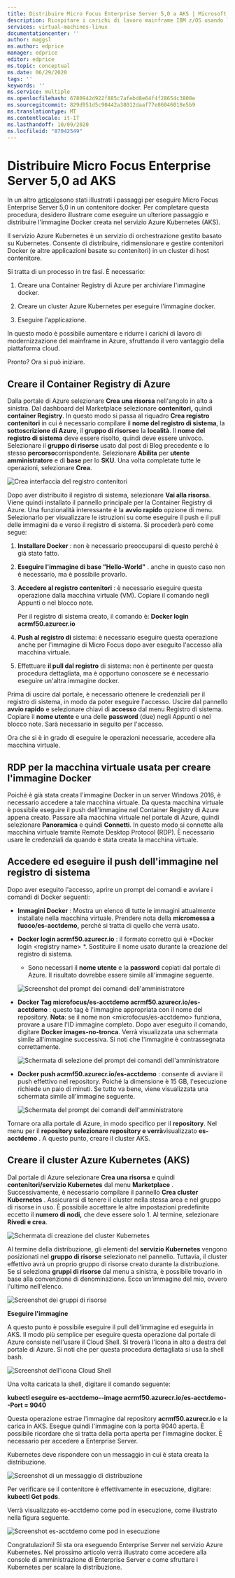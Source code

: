 ```yaml
---
title: Distribuire Micro Focus Enterprise Server 5,0 a AKS | Microsoft Docs
description: Riospitare i carichi di lavoro mainframe IBM z/OS usando l'ambiente di sviluppo e test con Micro Focus in macchine virtuali (VM) di Azure.
services: virtual-machines-linux
documentationcenter: ''
author: maggsl
ms.author: edprice
manager: edprice
editor: edprice
ms.topic: conceptual
ms.date: 06/29/2020
tags: ''
keywords: ''
ms.service: multiple
ms.openlocfilehash: 6780942d922f885c7afebd8e64f4f28654c3800e
ms.sourcegitcommit: 829d951d5c90442a38012daaf77e86046018e5b9
ms.translationtype: MT
ms.contentlocale: it-IT
ms.lasthandoff: 10/09/2020
ms.locfileid: "87042549"
---
```

# <a name="deploy-micro-focus-enterprise-server-50-to-aks"></a>Distribuire Micro Focus Enterprise Server 5,0 ad AKS

In un altro [articolo](./run-enterprise-server-container.md)sono stati illustrati i passaggi per eseguire Micro Focus Enterprise Server 5,0 in un contenitore docker. Per completare questa procedura, desidero illustrare come eseguire un ulteriore passaggio e distribuire l'immagine Docker creata nel servizio Azure Kubernetes (AKS).

Il servizio Azure Kubernetes è un servizio di orchestrazione gestito basato su Kubernetes. Consente di distribuire, ridimensionare e gestire contenitori Docker (e altre applicazioni basate su contenitori) in un cluster di host contenitore.

Si tratta di un processo in tre fasi. È necessario:

1.  Creare una Container Registry di Azure per archiviare l'immagine docker.

2.  Creare un cluster Azure Kubernetes per eseguire l'immagine docker.

3.  Eseguire l'applicazione.

In questo modo è possibile aumentare e ridurre i carichi di lavoro di modernizzazione del mainframe in Azure, sfruttando il vero vantaggio della piattaforma cloud.

Pronto? Ora si può iniziare.

## <a name="create-the-azure-container-registry"></a>Creare il Container Registry di Azure

Dalla portale di Azure selezionare **Crea una risorsa** nell'angolo in alto a sinistra. Dal dashboard del Marketplace selezionare **contenitori,** quindi **container Registry**. In questo modo si passa al riquadro **Crea registro contenitori** in cui è necessario compilare il **nome del registro di sistema**, la **sottoscrizione di Azure**, il **gruppo di risorse**e la **località**. Il **nome del registro di sistema** deve essere risolto, quindi deve essere univoco. Selezionare il **gruppo di risorse** usato dal post di Blog precedente e lo stesso **percorso**corrispondente. Selezionare **Abilita** per **utente amministratore** e di **base** per lo **SKU**. Una volta completate tutte le operazioni, selezionare **Crea**.

![Crea interfaccia del registro contenitori](media/deploy-image-1.png)

Dopo aver distribuito il registro di sistema, selezionare **Vai alla risorsa**. Viene quindi installato il pannello principale per la Container Registry di Azure. Una funzionalità interessante è la **avvio rapido** opzione di menu. Selezionarlo per visualizzare le istruzioni su come eseguire il push e il pull delle immagini da e verso il registro di sistema. Si procederà però come segue:

1.  **Installare Docker** : non è necessario preoccuparsi di questo perché è già stato fatto.

2.  **Eseguire l'immagine di base "Hello-World"** . anche in questo caso non è necessario, ma è possibile provarlo.

3.  **Accedere al registro contenitori** : è necessario eseguire questa operazione dalla macchina virtuale (VM). Copiare il comando negli Appunti o nel blocco note.

    Per il registro di sistema creato, il comando è: **Docker login acrmf50.azurecr.io**

4.  **Push al registro di** sistema: è necessario eseguire questa operazione anche per l'immagine di Micro Focus dopo aver eseguito l'accesso alla macchina virtuale.

5.  Effettuare **il pull dal registro** di sistema: non è pertinente per questa procedura dettagliata, ma è opportuno conoscere se è necessario eseguire un'altra immagine docker.

Prima di uscire dal portale, è necessario ottenere le credenziali per il registro di sistema, in modo da poter eseguire l'accesso. Uscire dal pannello **avvio rapido** e selezionare chiavi di **accesso** dal menu Registro di sistema. Copiare il **nome utente** e una delle **password** (due) negli Appunti o nel blocco note. Sarà necessario in seguito per l'accesso.

Ora che si è in grado di eseguire le operazioni necessarie, accedere alla macchina virtuale.

## <a name="rdp-to-the-virtual-machine-you-used-to-create-the-docker-image"></a>RDP per la macchina virtuale usata per creare l'immagine Docker

Poiché è già stata creata l'immagine Docker in un server Windows 2016, è necessario accedere a tale macchina virtuale. Da questa macchina virtuale è possibile eseguire il push dell'immagine nel Container Registry di Azure appena creato. Passare alla macchina virtuale nel portale di Azure, quindi selezionare **Panoramica** e quindi **Connetti**. In questo modo si connette alla macchina virtuale tramite Remote Desktop Protocol (RDP). È necessario usare le credenziali da quando è stata creata la macchina virtuale.

## <a name="log-in-and-push-the-image-to-the-registry"></a>Accedere ed eseguire il push dell'immagine nel registro di sistema

Dopo aver eseguito l'accesso, aprire un prompt dei comandi e avviare i comandi di Docker seguenti:

-   **Immagini Docker** : Mostra un elenco di tutte le immagini attualmente installate nella macchina virtuale. Prendere nota della **micromessa a fuoco/es-acctdemo,** perché si tratta di quello che verrà usato.

-   **Docker login acrmf50.azurecr.io** : il formato corretto qui è *Docker login \<registry name\> *. Sostituire il nome usato durante la creazione del registro di sistema.

    -   Sono necessari il **nome utente** e la **password** copiati dal portale di Azure. Il risultato dovrebbe essere simile all'immagine seguente.

    ![Screenshot del prompt dei comandi dell'amministratore](media/deploy-image-2.png)

-   **Docker Tag microfocus/es-acctdemo acrmf50.azurecr.io/es-acctdemo** : questo tag è l'immagine appropriata con il nome del repository. **Nota**: se il nome non \<microfocus/es-acctdemo\> funziona, provare a usare l'ID immagine completo. Dopo aver eseguito il comando, digitare **Docker images-no-tronca**. Verrà visualizzata una schermata simile all'immagine successiva. Si noti che l'immagine è contrassegnata correttamente.

    ![Schermata di selezione del prompt dei comandi dell'amministratore](media/deploy-image-3.png)

-   **Docker push acrmf50.azurecr.io/es-acctdemo** : consente di avviare il push effettivo nel repository. Poiché la dimensione è 15 GB, l'esecuzione richiede un paio di minuti. Se tutto va bene, viene visualizzata una schermata simile all'immagine seguente.

    ![Schermata del prompt dei comandi dell'amministratore](media/deploy-image-4.png)

Tornare ora alla portale di Azure, in modo specifico per il **repository**. Nel menu per il **repository** **selezionare repository e verrà**visualizzato **es-acctdemo** . A questo punto, creare il cluster AKS.

## <a name="create-the-azure-kubernetes-aks-cluster"></a>Creare il cluster Azure Kubernetes (AKS)

Dal portale di Azure selezionare **Crea una risorsa** e quindi **contenitori/servizio Kubernetes** dal menu **Marketplace** . Successivamente, è necessario compilare il pannello **Crea cluster Kubernetes** . Assicurarsi di tenere il cluster nella stessa area e nel gruppo di risorse in uso. È possibile accettare le altre impostazioni predefinite eccetto il **numero di nodi,** che deve essere solo 1. Al termine, selezionare **Rivedi e crea**.

![Schermata di creazione del cluster Kubernetes](media/deploy-image-5.png)

Al termine della distribuzione, gli elementi del **servizio Kubernetes** vengono posizionati nel **gruppo di risorse** selezionato nel pannello. Tuttavia, il cluster effettivo avrà un proprio gruppo di risorse creato durante la distribuzione. Se si seleziona **gruppi di risorse** dal menu a sinistra, è possibile trovarlo in base alla convenzione di denominazione. Ecco un'immagine del mio, ovvero l'ultimo nell'elenco.

![Screenshot dei gruppi di risorse](media/deploy-image-6.png)

**Eseguire l'immagine**

A questo punto è possibile eseguire il pull dell'immagine ed eseguirla in AKS. Il modo più semplice per eseguire questa operazione dal portale di Azure consiste nell'usare il Cloud Shell. Si troverà l'icona in alto a destra del portale di Azure. Si noti che per questa procedura dettagliata si usa la shell bash.

![Screenshot dell'icona Cloud Shell](media/deploy-image-7.png)

Una volta caricata la shell, digitare il comando seguente:

**kubectl eseguire es-acctdemo--image acrmf50.azurecr.io/es-acctdemo--Port = 9040**

Questa operazione estrae l'immagine dal repository **acrmf50.azurecr.io** e la carica in AKS. Esegue quindi l'immagine con la porta 9040 aperta. È possibile ricordare che si tratta della porta aperta per l'immagine docker. È necessario per accedere a Enterprise Server.

Kubernetes deve rispondere con un messaggio in cui è stata creata la distribuzione.

![Screenshot di un messaggio di distribuzione](media/deploy-image-8.jpg)

Per verificare se il contenitore è effettivamente in esecuzione, digitare: **kubectl Get pods**.

Verrà visualizzato es-acctdemo come pod in esecuzione, come illustrato nella figura seguente.

![Screenshot es-acctdemo come pod in esecuzione](media/deploy-image-9.png)

Congratulazioni! Si sta ora eseguendo Enterprise Server nel servizio Azure Kubernetes. Nel prossimo articolo verrà illustrato come accedere alla console di amministrazione di Enterprise Server e come sfruttare i Kubernetes per scalare la distribuzione.
